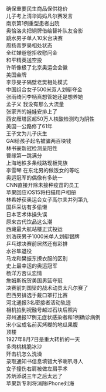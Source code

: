 确保重要民生商品保供稳价  
儿子考上清华妈妈凡尔赛发言  
南京第1例重型患者出院  
奥恰洛夫把铜牌借给替补队友合影  
跳水男子单人10米台决赛  
周扬青罗昊相处状态  
全红婵爸爸拒收慰问金  
和平精英送空投  
许昕像极了北京奥运会会徽  
美国金牌  
李莎旻子隔壁老樊相处模式  
中国组合女子500米双人划艇夺金  
张雨绮问李柄熹想管她还是想养她  
孟子义 我没有那么大流量  
张家齐的娃娃安排上了  
西安雁塔区超50万人核酸检测均为阴性  
美国一公路修了61年  
王子文为儿子庆生  
GAI给孩子起名被骗两百块钱  
林书豪新冠检测呈阳性  
曹缘第一跳满分  
上海地铁多条线路现板凳族  
李雪琴 在东北男的做饭女的等吃  
奥运冠军的偶像有多统一  
CNN直接开除未接种疫苗的员工  
苹果回应iOS15将扫描用户相册  
林希妤获奥运会女子高尔夫并列第九  
国乒采访有多偷懒  
日本艺术体操失误  
原来古代饮品这么潮  
西藏最大航站楼正式投运  
刘浩获男子1000米单人划艇银牌  
乒乓球决赛前居然还有彩排  
水谷隼退役  
马龙和樊振东撩衣服的区别  
史上最幸运的奥运冠军  
杨洋方否认恋情  
詹姆斯祝贺美国男篮夺冠  
决赛前刘国梁的战术动员太凡尔赛了  
巴西男排选手戴口罩打比赛  
河北通报3名密接者活动轨迹  
相机拍到祝融号越过石块后照片  
郑州通报17例无症状感染者和1例确诊病例  
宋小宝成名前买烤糊的地瓜果腹  
顶楼  
1927年8月7日是重大转折的一天  
多肉桃桃脆冰沙  
歼击机怎么洗澡  
录取通知书信息填错大爷喇叭寻人  
女子撞伤右肩被做左肩手术  
苏炳添说三年之后太远了  
苹果新专利将消除iPhone刘海  
